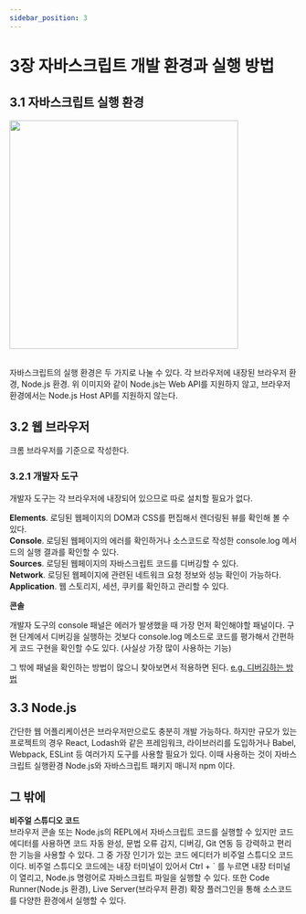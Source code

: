```yaml
---
sidebar_position: 3
---
```


# 3장 자바스크립트 개발 환경과 실행 방법

## 3.1 자바스크립트 실행 환경

<img src="https://poiemaweb.com/assets/fs-images/3-1.png" width="400" />
<br/>
<br/>

자바스크립트의 실행 환경은 두 가지로 나눌 수 있다. 각 브라우저에 내장된 브라우저 환경, Node.js 환경.
위 이미지와 같이 Node.js는 Web API를 지원하지 않고, 브라우저 환경에서는 Node.js Host API를 지원하지 않는다.

## 3.2 웹 브라우저

크롬 브라우저를 기준으로 작성한다.

### 3.2.1 개발자 도구

개발자 도구는 각 브라우저에 내장되어 있으므로 따로 설치할 필요가 없다.

**Elements**.
로딩된 웹페이지의 DOM과 CSS를 편집해서 렌더링된 뷰를 확인해 볼 수 있다.  
**Console**.
로딩된 웹페이지의 에러를 확인하거나 소스코드로 작성한 console.log 메서드의 실행 결과를 확인할 수 있다.  
**Sources**.
로딩된 웹페이지의 자바스크립트 코드를 디버깅할 수 있다.  
**Network**.
로딩된 웹페이지에 관련된 네트워크 요청 정보와 성능 확인이 가능하다.  
**Application**.
웹 스토리지, 세션, 쿠키를 확인하고 관리할 수 있다.

**콘솔**

개발자 도구의 console 패널은 에러가 발생했을 때 가장 먼저 확인해야할 패널이다.
구현 단계에서 디버깅을 실행하는 것보다 console.log 메소드로 코드를 평가해서 간편하게 코드 구현을 확인할 수도 있다.
(사실상 가장 많이 사용하는 기능)

그 밖에 패널을 확인하는 방법이 많으니 찾아보면서 적용하면 된다.
[e.g. 디버깅하는 방법](https://ko.javascript.info/debugging-chrome)

## 3.3 Node.js

간단한 웹 어플리케이션은 브라우저만으로도 충분히 개발 가능하다. 하지만 규모가 있는 프로젝트의 경우
React, Lodash와 같은 프레임워크, 라이브러리를 도입하거나 Babel, Webpack, ESLint 등 여러가지
도구를 사용할 필요가 있다. 이때 사용하는 것이 자바스크립트 실행환경 Node.js와 자바스크립트 패키지 매니저 npm 이다.

## 그 밖에

**비주얼 스튜디오 코드**  
브라우저 콘솔 또는 Node.js의 REPL에서 자바스크립트 코드를 실행할 수 있지만 코드 에디터를 사용하면
코드 자동 완성, 문법 오류 감지, 디버깅, Git 연동 등 강력하고 편리한 기능을 사용할 수 있다.
그 중 가장 인기가 있는 코드 에디터가 비주얼 스튜디오 코드이다.
비주얼 스튜디오 코드에는 내장 터미널이 있어서 Ctrl + ` 를 누르면 내장 터미널이 열리고, Node.js 명령어로
자바스크립트 파일을 실행할 수 있다. 또한 Code Runner(Node.js 환경), Live Server(브라우저 환경) 확장 플러그인을 통해
소스코드를 다양한 환경에서 실행할 수 있다.

